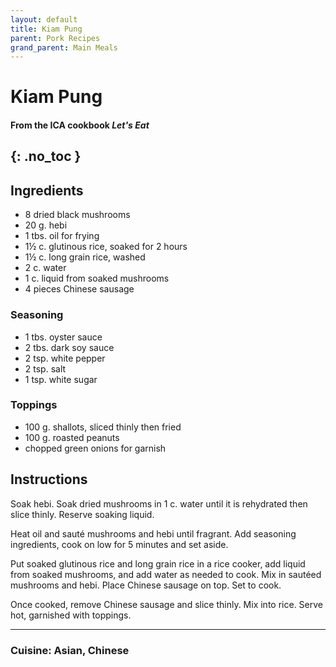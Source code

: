 ```yaml
---
layout: default
title: Kiam Pung
parent: Pork Recipes
grand_parent: Main Meals
---
```


# Kiam Pung
#### From the ICA cookbook <i>Let's Eat</i>
{: .no_toc }
---

## Ingredients
<ul>
	<li>8 dried black mushrooms</li>
	<li>20 g. hebi</li>
	<li>1 tbs. oil for frying</li>
	<li>1½ c. glutinous rice, soaked for 2 hours</li>
	<li>1½ c. long grain rice, washed</li>
	<li>2 c. water</li>
	<li>1 c. liquid from soaked mushrooms</li>
	<li>4 pieces Chinese sausage</li>
</ul>

### Seasoning
<ul>
	<li>1 tbs. oyster sauce</li>
	<li>2 tbs. dark soy sauce</li>
	<li>2 tsp. white pepper</li>
	<li>2 tsp. salt</li>
	<li>1 tsp. white sugar</li>
</ul>

### Toppings
<ul>
	<li>100 g. shallots, sliced thinly then fried</li>
	<li>100 g. roasted peanuts</li>
	<li>chopped green onions for garnish</li>
</ul>

## Instructions

Soak hebi. Soak dried mushrooms in 1 c. water until it is rehydrated then slice thinly. Reserve soaking liquid.

Heat oil and sauté mushrooms and hebi until fragrant. Add seasoning ingredients, cook on low for 5 minutes and set aside.

Put soaked glutinous rice and long grain rice in a rice cooker, add liquid from soaked mushrooms, and add water as needed to cook. Mix in sautéed mushrooms and hebi. Place Chinese sausage on top. Set to cook.

Once cooked, remove Chinese sausage and slice thinly. Mix into rice. Serve hot, garnished with toppings.

--- 

### Cuisine: Asian, Chinese